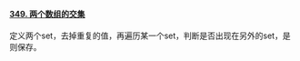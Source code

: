 #### [349. 两个数组的交集](https://leetcode.cn/problems/intersection-of-two-arrays/)

定义两个set，去掉重复的值，再遍历某一个set，判断是否出现在另外的set，是则保存。